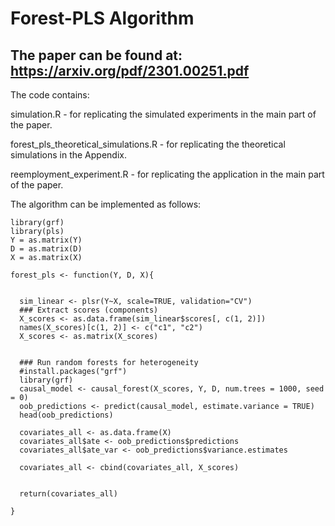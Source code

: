 # Forest-PLS Algorithm


## The paper can be found at: https://arxiv.org/pdf/2301.00251.pdf


The code contains:

simulation.R - for replicating the simulated experiments in the main part of the paper.

forest_pls_theoretical_simulations.R - for replicating the theoretical simulations in the Appendix.

reemployment_experiment.R - for replicating the application in the main part of the paper. 

The algorithm can be implemented as follows:

```
library(grf)
library(pls)
Y = as.matrix(Y)
D = as.matrix(D)
X = as.matrix(X)

forest_pls <- function(Y, D, X){
  
  
  sim_linear <- plsr(Y~X, scale=TRUE, validation="CV")
  ### Extract scores (components)
  X_scores <- as.data.frame(sim_linear$scores[, c(1, 2)])
  names(X_scores)[c(1, 2)] <- c("c1", "c2")
  X_scores <- as.matrix(X_scores)
  
  
  ### Run random forests for heterogeneity
  #install.packages("grf")
  library(grf)
  causal_model <- causal_forest(X_scores, Y, D, num.trees = 1000, seed = 0)
  oob_predictions <- predict(causal_model, estimate.variance = TRUE)
  head(oob_predictions)
  
  covariates_all <- as.data.frame(X)
  covariates_all$ate <- oob_predictions$predictions
  covariates_all$ate_var <- oob_predictions$variance.estimates
  
  covariates_all <- cbind(covariates_all, X_scores)

  
  return(covariates_all)
  
}

```






